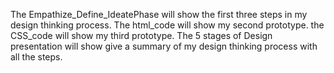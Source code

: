 The Empathize_Define_IdeatePhase will show the first three steps in my design thinking process.
The html_code will show my second prototype.
the CSS_code will show my third prototype.
The 5 stages of Design presentation will show give a summary of my design thinking process with all the steps.
